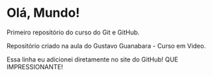 # Olá, Mundo!
Primeiro repositório do curso do Git e GitHub.

Repositório criado na aula do Gustavo Guanabara - Curso em Video.

Essa linha eu adicionei diretamente no site do GitHub! QUE IMPRESSIONANTE!
